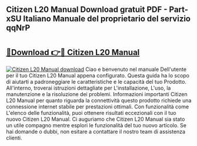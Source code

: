 ## Citizen L20 Manual Download gratuit PDF - Part-xSU Italiano Manuale del proprietario del servizio qqNrP

# <h2><a href="http://dfbqoz.blite.top/?on=Citizen+L20+Manual">🔗Download 👉🔴 Citizen L20 Manual</a></h2>

[![Citizen L20 Manual download](https://i.imgur.com/lujVjoI.png)](http://dfbqoz.blite.top/?on=Citizen+L20+Manual)
Ciao e benvenuto nel manuale Dell'utente per il tuo Citizen L20 Manual appena configurato. Questa guida ha lo scopo di aiutarti a padroneggiare le caratteristiche e le capacità del tuo Prodotto. All'interno, troverai istruzioni dettagliate per L'installazione, L'uso, la manutenzione e la risoluzione dei problemi. Informazioni importanti Citizen L20 Manual per quanto riguarda la connettività questo prodotto richiede una connessione internet stabile per prestazioni ottimali. Con funzionalità come L'elenco delle funzionalità, puoi ottenere risultati eccezionali con il tuo nuovo Citizen L20 Manual. Ci auguriamo che Citizen L20 Manual sia stato un utile compagno mentre esplori le funzionalità del tuo nuovo articolo. Se hai domande o dubbi, non esitare a contattare il nostro team di assistenza clienti.
